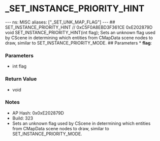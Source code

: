 # _SET_INSTANCE_PRIORITY_HINT

--- ns: MISC aliases: ["_SET_UNK_MAP_FLAG"] --- ## SET_INSTANCE_PRIORITY_HINT  // 0xC5F0A8EBD3F361CE 0xE202879D void SET_INSTANCE_PRIORITY_HINT(int flag);  Sets an unknown flag used by CScene in determining which entities from CMapData scene nodes to draw, similar to SET_INSTANCE_PRIORITY_MODE.  ## Parameters * **flag**:

### Parameters
* int flag

### Return Value
* void

### Notes
* AP Hash: 0x0xE202879D
* Build: 323
* Sets an unknown flag used by CScene in determining which entities from CMapData scene nodes to draw, similar to SET_INSTANCE_PRIORITY_MODE.

